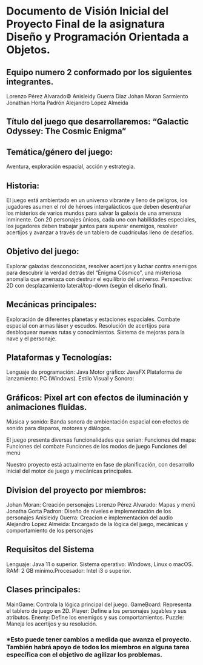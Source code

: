 # Documento de Visión Inicial del Proyecto Final de la asignatura Diseño y Programación Orientada a Objetos.
## Equipo numero 2 conformado por los siguientes integrantes.
Lorenzo Pérez Alvarado©
Anisleidy Guerra Diaz
Johan Moran Sarmiento
Jonathan Horta Padrón
Alejandro López Almeida

## Título del juego que desarrollaremos: “Galactic Odyssey: The Cosmic Enigma”
## Temática/género del juego:
Aventura, exploración espacial, acción y estrategia.
## Historia:
El juego está ambientado en un universo vibrante y lleno de peligros, los jugadores asumen el rol de héroes intergalácticos que deben desentrañar los misterios de varios mundos para salvar la galaxia de una amenaza inminente. Con 20 personajes únicos, cada uno con habilidades especiales, los jugadores deben trabajar juntos para superar enemigos, resolver acertijos y avanzar a través de un tablero de cuadrículas lleno de desafíos.
## Objetivo del juego: 
Explorar galaxias desconocidas, resolver acertijos y luchar contra enemigos para descubrir la verdad detrás del “Énigma Cósmico”, una misteriosa anomalía que amenaza con destruir el equilibrio del universo.
Perspectiva: 2D con desplazamiento lateral/top-down (según el diseño final).
## Mecánicas principales: 
Exploración de diferentes planetas y estaciones espaciales.
Combate espacial con armas láser y escudos.
Resolución de acertijos para desbloquear nuevas rutas y conocimientos.
Sistema de mejoras para la nave y el personaje.
## Plataformas y Tecnologías:
Lenguaje de programación: Java
Motor gráfico: JavaFX 
Plataforma de lanzamiento: PC (Windows).
Estilo Visual y Sonoro:
## Gráficos: Pixel art con efectos de iluminación y animaciones fluidas.
Música y sonido: Banda sonora de ambientación espacial con efectos de sonido para disparos, motores y diálogos.

El juego presenta diversas funcionalidades que serían:
Funciones del mapa:
Funciones del combate
Funciones de los modos de juego
Funciones del menú

Nuestro proyecto está actualmente en fase de planificación, con desarrollo inicial del motor de juego y mecánicas principales.
## Division del proyecto por miembros:
Johan Moran: Creación personajes 
Lorenzo Pérez Alvarado: Mapas y menú
Jonatha Gorta Padron: Diseño de niveles e implementación de los personajes
Anisleidy Guerra: Creacion e implementación del audio 
Alejandro Lopez Almeida: Encargado de la lógica del juego, mecánicas y comportamiento de los personajes
## Requisitos del Sistema
Lenguaje: Java 11 o superior.
Sistema operativo: Windows, Linux o macOS.
RAM: 2 GB mínimo.Procesador: Intel i3 o superior.
## Clases principales:
MainGame: Controla la lógica principal del juego.
GameBoard: Representa el tablero de juego en 2D.
Player: Define a los personajes jugables y sus atributos.
Enemy: Define los enemigos y sus comportamientos.
Puzzle: Maneja los acertijos y su resolución.
### *Esto puede tener cambios a medida que avanza el proyecto. También habrá apoyo de todos los miembros en alguna tarea específica con el objetivo de agilizar los problemas.
